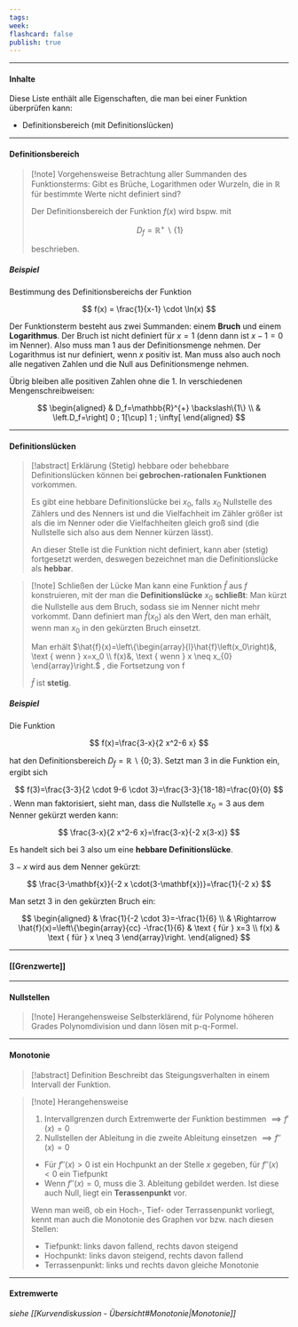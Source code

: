 ```yaml
---
tags:
week:
flashcard: false
publish: true
---
```

***
#### Inhalte
Diese Liste enthält alle Eigenschaften, die man bei einer Funktion überprüfen kann:
- Definitionsbereich (mit Definitionslücken)

***
#### Definitionsbereich

> [!note] Vorgehensweise 
> Betrachtung aller Summanden des Funktionsterms: Gibt es Brüche, Logarithmen oder Wurzeln, die in $\mathbb{R}$ für bestimmte Werte nicht definiert sind?
> 
> Der Definitionsbereich der Funktion $f(x)$ wird bspw. mit
> 
> $$
> D_{f} = \mathbb{R}^{+}\backslash\{ 1 \}
> $$
> 
> beschrieben.
##### Beispiel
Bestimmung des Definitionsbereichs der Funktion

$$
f(x) = \frac{1}{x-1} \cdot \ln(x)
$$

Der Funktionsterm besteht aus zwei Summanden: einem **Bruch** und einem **Logarithmus**. Der Bruch ist nicht definiert für $x=1$ (denn dann ist $x-1=0$ im Nenner). Also muss man 1 aus der Definitionsmenge nehmen. Der Logarithmus ist nur definiert, wenn $x$ positiv ist. Man muss also auch noch alle negativen Zahlen und die Null aus Definitionsmenge nehmen.

Übrig bleiben alle positiven Zahlen ohne die 1.
In verschiedenen Mengenschreibweisen:

$$
\begin{aligned}
& D_f=\mathbb{R}^{+} \backslash\{1\} \\
& \left.D_f=\right] 0 ; 1[\cup] 1 ; \infty[
\end{aligned}
$$

***
#### Definitionslücken

> [!abstract] Erklärung 
> (Stetig) hebbare oder behebbare Definitionslücken können bei **gebrochen-rationalen Funktionen** vorkommen.
> 
> Es gibt eine hebbare Definitionslücke bei $x_0$, falls $x_0$ Nullstelle des Zählers und des Nenners ist und die Vielfachheit im Zähler größer ist als die im Nenner oder die Vielfachheiten gleich groß sind (die Nullstelle sich also aus dem Nenner kürzen lässt).
> 
> An dieser Stelle ist die Funktion nicht definiert, kann aber (stetig) fortgesetzt werden, deswegen bezeichnet man die Definitionslücke als **hebbar**.

> [!note] Schließen der Lücke 
> Man kann eine Funktion $\hat{f}$ aus $f$ konstruieren, mit der man die **Definitionslücke** $x_0$ **schließt**:
> Man kürzt die Nullstelle aus dem Bruch, sodass sie im Nenner nicht mehr vorkommt. Dann definiert man $\hat{f}\left(x_0\right)$ als den Wert, den man erhält, wenn man $x_0$ in den gekürzten Bruch einsetzt.
> 
> Man erhält $\hat{f}(x)=\left\{\begin{array}{l}\hat{f}\left(x_0\right)&, \text { wenn } x=x_0 \\ f(x)&, \text { wenn } x \neq x_{0} \end{array}\right.$ , die Fortsetzung von $\mathrm{f}$
> 
> $\hat{f}$ ist **stetig**.
##### Beispiel
Die Funktion

$$
f(x)=\frac{3-x}{2 x^2-6 x}
$$

hat den Definitionsbereich $D_f=\mathbb{R} \backslash\{0 ; 3\}$. Setzt man 3 in die Funktion ein, ergibt sich

$$
f(3)=\frac{3-3}{2 \cdot 9-6 \cdot 3}=\frac{3-3}{18-18}=\frac{0}{0}
$$
.
Wenn man faktorisiert, sieht man, dass die Nullstelle $x_0=3$ aus dem Nenner gekürzt werden kann:

$$
\frac{3-x}{2 x^2-6 x}=\frac{3-x}{-2 x(3-x)}
$$

Es handelt sich bei 3 also um eine **hebbare Definitionslücke**.

$3-x$ wird aus dem Nenner gekürzt:

$$
\frac{3-\mathbf{x}}{-2 x \cdot(3-\mathbf{x})}=\frac{1}{-2 x}
$$

Man setzt 3 in den gekürzten Bruch ein:

$$
\begin{aligned}
& \frac{1}{-2 \cdot 3}=-\frac{1}{6} \\
& \Rightarrow \hat{f}(x)=\left\{\begin{array}{cc}
-\frac{1}{6} & \text { für } x=3 \\
f(x) & \text { für } x \neq 3
\end{array}\right.
\end{aligned}
$$

***
#### [[Grenzwerte]]

***
#### Nullstellen

> [!note] Herangehensweise 
> Selbsterklärend, für Polynome höheren Grades Polynomdivision und dann lösen mit p-q-Formel.

***
#### Monotonie

> [!abstract] Definition 
> Beschreibt das Steigungsverhalten in einem Intervall der Funktion.

> [!note] Herangehensweise
> 1. Intervallgrenzen durch Extremwerte der Funktion bestimmen $\implies f'(x) = 0$
> 2. Nullstellen der Ableitung in die zweite Ableitung einsetzen $\implies f''(x) = 0$
> 	- Für $f''(x) > 0$ ist ein Hochpunkt an der Stelle $x$ gegeben, für $f''(x) < 0$ ein Tiefpunkt
> 	- Wenn $f''(x) = 0$, muss die 3. Ableitung gebildet werden. Ist diese auch Null, liegt ein **Terassenpunkt** vor.
> 
> Wenn man weiß, ob ein Hoch-, Tief- oder Terrassenpunkt vorliegt, kennt man auch die Monotonie des Graphen vor bzw. nach diesen Stellen:
> - Tiefpunkt: links davon fallend, rechts davon steigend
> - Hochpunkt: links davon steigend, rechts davon fallend
> - Terrassenpunkt: links und rechts davon gleiche Monotonie

***
#### Extremwerte
*siehe [[Kurvendiskussion - Übersicht#Monotonie|Monotonie]]*
